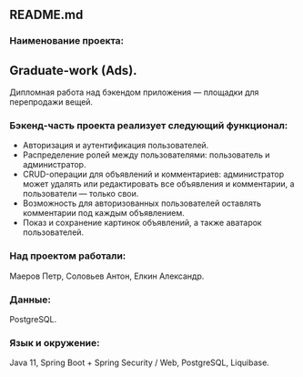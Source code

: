## README.md
### Наименование проекта:
## Graduate-work (Ads).
Дипломная работа над бэкендом приложения — площадки для перепродажи вещей.
### Бэкенд-часть проекта реализует следующий функционал:
* Авторизация и аутентификация пользователей.
* Распределение ролей между пользователями: пользователь и администратор.
* CRUD-операции для объявлений и комментариев: администратор может удалять или редактировать все объявления и комментарии, а пользователи — только свои.
* Возможность для авторизованных пользователей оставлять комментарии под каждым объявлением.
* Показ и сохранение картинок объявлений, а также аватарок пользователей.

### Над проектом работали:
Маеров Петр, Соловьев Антон, Елкин Александр.

### Данные:
PostgreSQL.

### Язык и окружение:
Java 11, Spring Boot + Spring Security / Web, PostgreSQL, Liquibase.